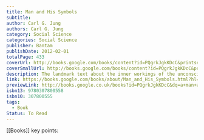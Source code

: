 ```yaml
---
title: Man and His Symbols
subtitle: 
author: Carl G. Jung
authors: Carl G. Jung
category: Social Science
categories: Social Science
publisher: Bantam
publishDate: 2012-02-01
totalPage: 433
coverUrl: http://books.google.com/books/content?id=PQgrkJgkKDcC&printsec=frontcover&img=1&zoom=1&source=gbs_api
coverSmallUrl: http://books.google.com/books/content?id=PQgrkJgkKDcC&printsec=frontcover&img=1&zoom=5&source=gbs_api
description: The landmark text about the inner workings of the unconscious mind—from the symbolism that unlocks the meaning of our dreams to their effect on our waking lives and artistic impulses—featuring more than a hundred updated images that break down Carl G. Jung’s revolutionary ideas “What emerges with great clarity from the book is that Jung has done immense service both to psychology as a science and to our general understanding of man in society.”—The Guardian “Our psyche is part of nature, and its enigma is limitless.” Since our inception, humanity has looked to dreams for guidance. But what are they? How can we understand them? And how can we use them to shape our lives? There is perhaps no one more equipped to answer these questions than the legendary psychologist Carl G. Jung. It is in his life’s work that the unconscious mind comes to be understood as an expansive, rich world just as vital and true a part of the mind as the conscious, and it is in our dreams—those personal, integral expressions of our deepest selves—that it communicates itself to us. A seminal text written explicitly for the general reader, Man and His Symbols is a guide to understanding our dreams and interrogating the many facets of identity—our egos and our shadows, “the dark side of our natures.” Full of fascinating case studies and examples pulled from philosophy, history, myth, fairy tales, and more, this groundbreaking work—profusely illustrated with hundreds of visual examples—offers invaluable insight into the symbols we dream that demand understanding, why we seek meaning at all, and how these very symbols affect our lives. Armed with the knowledge of the self and our shadow, we may build fuller, more receptive lives. By illuminating the means to examine our prejudices, interpret psychological meanings, break free of our influences, and recenter our individuality, Man and His Symbols proves to be—decades after its conception—a revelatory, absorbing, and relevant experience.
link: https://books.google.com/books/about/Man_and_His_Symbols.html?hl=&id=PQgrkJgkKDcC
previewLink: http://books.google.co.uk/books?id=PQgrkJgkKDcC&dq=a+man+and+his+symbols&hl=&as_pt=BOOKS&cd=1&source=gbs_api
isbn13: 9780307800558
isbn10: 307800555
tags:
  - Book
Status: To Read
---
```

[[Books]]
key points: